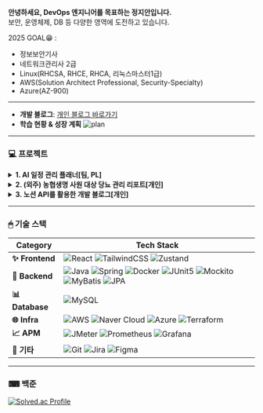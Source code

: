**안녕하세요, DevOps 엔지니어를 목표하는 정지안입니다.**  
보안, 운영체제, DB 등 다양한 영역에 도전하고 있습니다. 

2025 GOAL😁 : 
- 정보보안기사
- 네트워크관리사 2급
- Linux(RHCSA, RHCE, RHCA, 리눅스마스터1급)
- AWS(Solution Architect Professional, Security-Specialty)
- Azure(AZ-900)

---
- **개발 블로그**: [개인 블로그 바로가기](http://law10000hours.com.s3-website.ap-northeast-2.amazonaws.com/)  
- **학습 현황 & 성장 계획**
![plan](https://github.com/user-attachments/assets/44836208-c184-47d9-b3b3-f0a65750be1a)

---

### 💻 프로젝트

<details>
<summary><b>1. AI 일정 관리 플래너[팀, PL]</b></summary>
> 기간 : (3주) 2024.11.04~11.26
> 음성 혹은 텍스트를 통해 할 일을 입력하면, 주간 계획을 AI로 제안받는 서비스  
> ![ss1](https://github.com/user-attachments/assets/b669d9df-4dd0-48f1-a033-831cf8795eee)
리포지토리:  
[AI 일정 관리 플래너 리포지토리 바로가기](https://github.com/jja6312/LuckyWeeky_server)

</details>

<details>
<summary><b>2. (외주) 농협생명 사원 대상 당뇨 관리 리포트[개인]</b></summary>
> 개발 기간 : (6주) 2024.05.12 ~ 06.23
> 유지 보수 : (3달) 2024.06.24 ~ 09.15
> 농협생명 사원 15명 대상, 걸음수/혈당 데이터를 통해 건강 등급을 분류하고, 등급에 맞는 교육 자료를 송/수신하는 사이트  
프론트엔드, 백엔드, 배포 모두를 담당했습니다.  
> ![ss2](https://github.com/user-attachments/assets/9dd2046d-4fd7-4eb6-87c5-64786c5bd391)
리포지토리:  
[당뇨 관리 리포트 리포지토리 바로가기](https://github.com/jja6312/health_care-Insulin_management-)

</details>

<details>
<summary><b>3. 노션 API를 활용한 개발 블로그[개인]</b></summary>
> 기간 : 2024.01.12~상시 개발
> 기술 스택별 학습 시간을 기록하고, 노션 API를 사용해 개발일지를 에디터 없이 쉽게 작성하는 개발 블로그  
> ![ss3](https://github.com/user-attachments/assets/403c656f-9ba6-4940-92b4-037c340fd85c)
배포 사이트:  
[개인 블로그 바로가기](http://law10000hours.com.s3-website.ap-northeast-2.amazonaws.com/)  
리포지토리:  
[개인 블로그 리포지토리 바로가기](https://github.com/jja6312/blog)

</details>

---

### 🖱 기술 스택

| **Category** | **Tech Stack**                                                                                                                                                                             |
|--------------|---------------------------------------------------------------------------------------------------------------------------------------------------------------------------------------------|
| **✨ Frontend**  | ![React](https://img.shields.io/badge/React-61DAFB?style=flat-square&logo=react&logoColor=black) ![TailwindCSS](https://img.shields.io/badge/TailwindCSS-38B2AC?style=flat-square&logo=tailwind-css&logoColor=white) ![Zustand](https://img.shields.io/badge/Zustand-000000?style=flat-square) |
| **🚀 Backend**   | ![Java](https://img.shields.io/badge/Java-007396?style=flat-square&logo=java&logoColor=white) ![Spring](https://img.shields.io/badge/Spring-6DB33F?style=flat-square&logo=spring&logoColor=white) ![Docker](https://img.shields.io/badge/Docker-2496ED?style=flat-square&logo=docker&logoColor=white) ![JUnit5](https://img.shields.io/badge/JUnit5-25A162?style=flat-square&logo=junit5&logoColor=white) ![Mockito](https://img.shields.io/badge/Mockito-25A162?style=flat-square) ![MyBatis](https://img.shields.io/badge/MyBatis-B7178C?style=flat-square&logo=apache-mybatis&logoColor=white) ![JPA](https://img.shields.io/badge/JPA-6DB33F?style=flat-square&logo=hibernate&logoColor=white) |
| **📊 Database**  | ![MySQL](https://img.shields.io/badge/MySQL-4479A1?style=flat-square&logo=mysql&logoColor=white) |
| **🌐 Infra**     | ![AWS](https://img.shields.io/badge/AWS-232F3E?style=flat-square&logo=amazon-aws&logoColor=white) ![Naver Cloud](https://img.shields.io/badge/Naver%20Cloud-03C75A?style=flat-square) ![Azure](https://img.shields.io/badge/Azure-0078D4?style=flat-square&logo=microsoft-azure&logoColor=white) ![Terraform](https://img.shields.io/badge/Terraform-623CE4?style=flat-square&logo=terraform&logoColor=white) |
| **📈 APM**       | ![JMeter](https://img.shields.io/badge/JMeter-D22128?style=flat-square&logo=apache-jmeter&logoColor=white) ![Prometheus](https://img.shields.io/badge/Prometheus-E6522C?style=flat-square&logo=prometheus&logoColor=white) ![Grafana](https://img.shields.io/badge/Grafana-F46800?style=flat-square&logo=grafana&logoColor=white) |
| **🔧 기타**      | ![Git](https://img.shields.io/badge/Git-F05032?style=flat-square&logo=git&logoColor=white) ![Jira](https://img.shields.io/badge/Jira-0052CC?style=flat-square&logo=jira&logoColor=white) ![Figma](https://img.shields.io/badge/Figma-F24E1E?style=flat-square&logo=figma&logoColor=white) |

---

### ⌨ 백준

[![Solved.ac Profile](http://mazassumnida.wtf/api/v2/generate_badge?boj=jja6312)](https://solved.ac/jja6312/)
